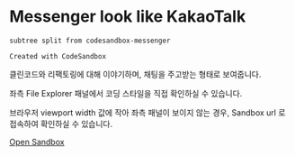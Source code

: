 # Messenger look like KakaoTalk

`subtree split from codesandbox-messenger`

`Created with CodeSandbox`

클린코드와 리팩토링에 대해 이야기하며, 채팅을 주고받는 형태로 보여줍니다.

좌측 File Explorer 패널에서 코딩 스타일을 직접 확인하실 수 있습니다.

브라우저 viewport width 값에 작아 좌측 패널이 보이지 않는 경우, Sandbox url 로 접속하여 확인하실 수 있습니다.

[Open Sandbox](https://codesandbox.io/s/messenger-v4lpc?file=/README.md)

